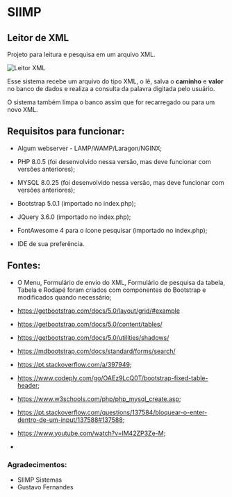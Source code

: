 # SIIMP
 ## Leitor de XML
 
 Projeto para leitura e pesquisa em um arquivo XML.
 
 ![Leitor XML]()

 Esse sistema recebe um arquivo do tipo XML, o lê, salva o **caminho** e **valor** no banco de dados e realiza a consulta da palavra digitada pelo usuário.

 O sistema também limpa o banco assim que for recarregado ou para um novo XML.

  ## Requisitos para funcionar:
 * Algum webserver - LAMP/WAMP/Laragon/NGINX;
 * PHP 8.0.5 (foi desenvolvido nessa versão, mas deve funcionar com versões anteriores);
 * MYSQL 8.0.25 (foi desenvolvido nessa versão, mas deve funcionar com versões anteriores);
 * Bootstrap 5.0.1 (importado no index.php);
 * JQuery 3.6.0 (importado no index.php);
 * FontAwesome 4 para o ícone pesquisar (importado no index.php);

 * IDE de sua preferência.

 ## Fontes:
 - O Menu, Formulário de envio do XML, Formulário de pesquisa da tabela, Tabela e Rodapé foram criados com componentes do Bootstrap e modificados quando necessário;
 
 -  https://getbootstrap.com/docs/5.0/layout/grid/#example
 -  https://getbootstrap.com/docs/5.0/content/tables/
 -  https://getbootstrap.com/docs/5.0/utilities/shadows/
 -  https://mdbootstrap.com/docs/standard/forms/search/

 -  https://pt.stackoverflow.com/a/397949;
 -  https://www.codeply.com/go/OAEz9LcQ0T/bootstrap-fixed-table-header;
 -  https://www.w3schools.com/php/php_mysql_create.asp;
 -  https://pt.stackoverflow.com/questions/137584/bloquear-o-enter-dentro-de-um-input/137588#137588;
 -  https://www.youtube.com/watch?v=lM42ZP3Ze-M;
 -  
  
 ### Agradecimentos:
 - SIIMP Sistemas
 - Gustavo Fernandes
